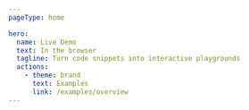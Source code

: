 ```yaml
---
pageType: home

hero:
  name: Live Demo
  text: In the browser
  tagline: Turn code snippets into interactive playgrounds
  actions:
    - theme: brand
      text: Examples
      link: /examples/overview
---
```

